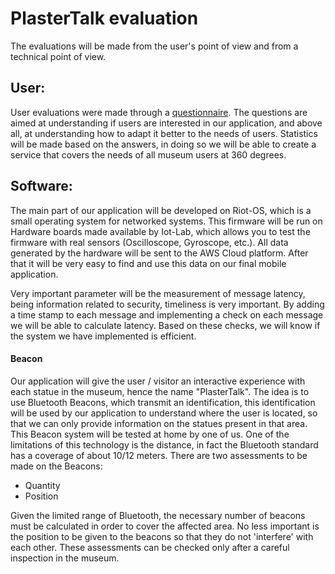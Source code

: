 # PlasterTalk evaluation
The evaluations will be made from the user's point of view and from a technical point of view.

## User:
User evaluations were made through a [questionnaire](https://docs.google.com/forms/d/e/1FAIpQLScAAcIDnHJCYA64pkPDzyVVuRsNEuSnUHHijtT7aExaUH0ccA/viewform?usp=sf_link). The questions are aimed at understanding if users are interested in our application, and above all, at understanding how to adapt it better to the needs of users. Statistics will be made based on the answers, in doing so we will be able to create a service that covers the needs of all museum users at 360 degrees.


## Software:
The main part of our application will be developed on Riot-OS, which is a small operating system for networked systems. This firmware will be run on Hardware boards made available by Iot-Lab, which allows you to test the firmware with real sensors (Oscilloscope, Gyroscope, etc.).
All data generated by the hardware will be sent to the AWS Cloud platform. After that it will be very easy to find and use this data on our final mobile application.

Very important parameter will be the measurement of message latency, being information related to security, timeliness is very important. By adding a time stamp to each message and implementing a check on each message we will be able to calculate latency. Based on these checks, we will know if the system we have implemented is efficient.

#### Beacon
Our application will give the user / visitor an interactive experience with each statue in the museum, hence the name "PlasterTalk". The idea is to use Bluetooth Beacons, which transmit an identification, this identification will be used by our application to understand where the user is located, so that we can only provide information on the statues present in that area. This Beacon system will be tested at home by one of us. One of the limitations of this technology is the distance, in fact the Bluetooth standard has a coverage of about 10/12 meters. There are two assessments to be made on the Beacons:

 - Quantity
 - Position

Given the limited range of Bluetooth, the necessary number of beacons must be calculated in order to cover the affected area. No less important is the position to be given to the beacons so that they do not 'interfere' with each other. These assessments can be checked only after a careful inspection in the museum.
